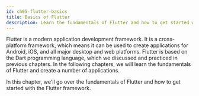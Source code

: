 ```yaml
---
id: ch05-flutter-basics
title: Basics of Flutter
description: Learn the fundamentals of Flutter and how to get started with the Flutter framework.
---
```


Flutter is a modern application development framework. It is a cross-platform framework, which means it can be used to create applications for Android, iOS, and all major desktop and web platforms. Flutter is based on the Dart programming language, which we discussed and practiced in previous chapters. In the following chapters, we will learn the fundamentals of Flutter and create a number of applications.

In this chapter, we'll go over the fundamentals of Flutter and how to get started with the Flutter framework.
